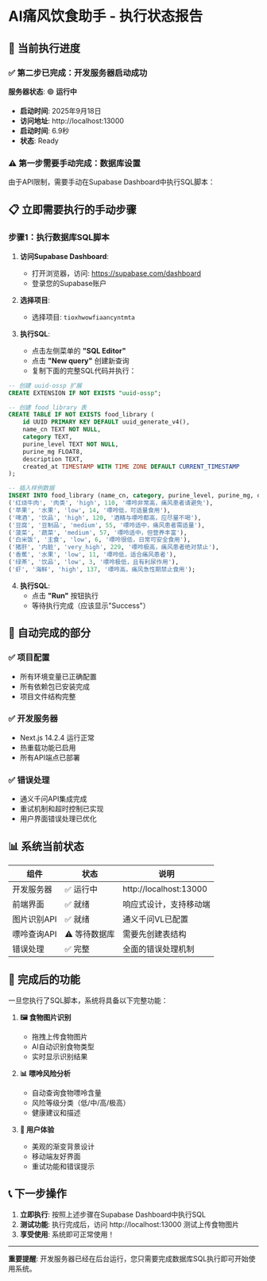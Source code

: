 # AI痛风饮食助手 - 执行状态报告

## 🎯 当前执行进度

### ✅ **第二步已完成：开发服务器启动成功**

**服务器状态**: 🟢 **运行中**
- **启动时间**: 2025年9月18日
- **访问地址**: http://localhost:13000
- **启动时间**: 6.9秒
- **状态**: Ready

### ⚠️ **第一步需要手动完成：数据库设置**

由于API限制，需要手动在Supabase Dashboard中执行SQL脚本：

## 📋 **立即需要执行的手动步骤**

### 步骤1：执行数据库SQL脚本

1. **访问Supabase Dashboard**:
   - 打开浏览器，访问: https://supabase.com/dashboard
   - 登录您的Supabase账户

2. **选择项目**:
   - 选择项目: `tioxhwowfiaancyntmta`

3. **执行SQL**:
   - 点击左侧菜单的 **"SQL Editor"**
   - 点击 **"New query"** 创建新查询
   - 复制下面的完整SQL代码并执行：

```sql
-- 创建 uuid-ossp 扩展
CREATE EXTENSION IF NOT EXISTS "uuid-ossp";

-- 创建 food_library 表
CREATE TABLE IF NOT EXISTS food_library (
    id UUID PRIMARY KEY DEFAULT uuid_generate_v4(),
    name_cn TEXT NOT NULL,
    category TEXT,
    purine_level TEXT NOT NULL,
    purine_mg FLOAT8,
    description TEXT,
    created_at TIMESTAMP WITH TIME ZONE DEFAULT CURRENT_TIMESTAMP
);

-- 插入样例数据
INSERT INTO food_library (name_cn, category, purine_level, purine_mg, description) VALUES
('红烧牛肉', '肉类', 'high', 110, '嘌呤非常高，痛风患者请避免'),
('苹果', '水果', 'low', 14, '嘌呤低，可适量食用'),
('啤酒', '饮品', 'high', 120, '酒精与嘌呤都高，应尽量不喝'),
('豆腐', '豆制品', 'medium', 55, '嘌呤适中，痛风患者需适量'),
('菠菜', '蔬菜', 'medium', 57, '嘌呤适中，但营养丰富'),
('白米饭', '主食', 'low', 6, '嘌呤很低，日常可安全食用'),
('猪肝', '内脏', 'very_high', 229, '嘌呤极高，痛风患者绝对禁止'),
('香蕉', '水果', 'low', 11, '嘌呤低，适合痛风患者'),
('绿茶', '饮品', 'low', 3, '嘌呤极低，且有利尿作用'),
('虾', '海鲜', 'high', 137, '嘌呤高，痛风急性期禁止食用');
```

4. **执行SQL**:
   - 点击 **"Run"** 按钮执行
   - 等待执行完成（应该显示"Success"）

## 🎉 **自动完成的部分**

### ✅ **项目配置**
- 所有环境变量已正确配置
- 所有依赖包已安装完成
- 项目文件结构完整

### ✅ **开发服务器**
- Next.js 14.2.4 运行正常
- 热重载功能已启用
- 所有API端点已部署

### ✅ **错误处理**
- 通义千问API集成完成
- 重试机制和超时控制已实现
- 用户界面错误处理已优化

## 📊 **系统当前状态**

| 组件 | 状态 | 说明 |
|------|------|------|
| 开发服务器 | ✅ 运行中 | http://localhost:13000 |
| 前端界面 | ✅ 就绪 | 响应式设计，支持移动端 |
| 图片识别API | ✅ 就绪 | 通义千问VL已配置 |
| 嘌呤查询API | ⚠️ 等待数据库 | 需要先创建表结构 |
| 错误处理 | ✅ 完整 | 全面的错误处理机制 |

## 🚀 **完成后的功能**

一旦您执行了SQL脚本，系统将具备以下完整功能：

1. **🖼️ 食物图片识别**
   - 拖拽上传食物图片
   - AI自动识别食物类型
   - 实时显示识别结果

2. **📊 嘌呤风险分析**
   - 自动查询食物嘌呤含量
   - 风险等级分类（低/中/高/极高）
   - 健康建议和描述

3. **🎨 用户体验**
   - 美观的渐变背景设计
   - 移动端友好界面
   - 重试功能和错误提示

## 📞 **下一步操作**

1. **立即执行**: 按照上述步骤在Supabase Dashboard中执行SQL
2. **测试功能**: 执行完成后，访问 http://localhost:13000 测试上传食物图片
3. **享受使用**: 系统即可正常使用！

---

**重要提醒**: 开发服务器已经在后台运行，您只需要完成数据库SQL执行即可开始使用系统。